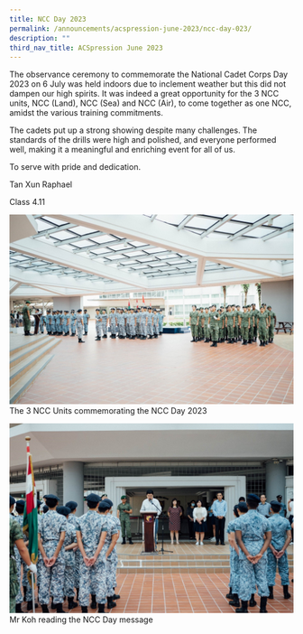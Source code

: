 ```yaml
---
title: NCC Day 2023
permalink: /announcements/acspression-june-2023/ncc-day-023/
description: ""
third_nav_title: ACSpression June 2023
---
```

The observance ceremony to commemorate the National Cadet Corps Day 2023 on 6 July was held indoors due to inclement weather but this did not dampen our high spirits. It was indeed a great opportunity for the 3 NCC units, NCC (Land), NCC (Sea) and NCC (Air), to come together as one NCC, amidst the various training commitments.

The cadets put up a strong showing despite many challenges. The standards of the drills were high and polished, and everyone performed well, making it a meaningful and enriching event for all of us.

To serve with pride and dedication.

Tan Xun Raphael

Class 4.11

![](/images/ACSpression/June%202023/ncc%20111111.jpg)
The 3 NCC Units commemorating the NCC Day 2023

![](/images/ACSpression/June%202023/ncc%202222222.jpg)
Mr Koh reading the NCC Day message